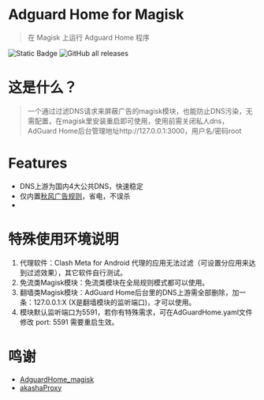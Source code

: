 # Adguard Home for Magisk
> 在 Magisk 上运行 Adguard Home 程序

![Static Badge](https://img.shields.io/badge/arm--64-support-blue)
![GitHub all releases](https://img.shields.io/github/downloads/twoone-3/AdguardHome/total)

# 这是什么？
> 一个通过过滤DNS请求来屏蔽广告的magisk模块，也能防止DNS污染，无需配置，在magisk里安装重启即可使用，使用前需关闭私人dns，AdGuard Home后台管理地址http://127.0.0.1:3000，用户名/密码root

# Features
- DNS上游为国内4大公共DNS，快速稳定
- 仅内置[秋风广告规则](https://github.com/TG-Twilight/AWAvenue-Ads-Rule)，省电，不误杀
- 

# 特殊使用环境说明
1. 代理软件：Clash Meta for Android 代理的应用无法过滤（可设置分应用来达到过滤效果），其它软件自行测试。
2. 免流类Magisk模块：免流类模块在全局规则模式都可以使用。
3. 翻墙类Magisk模块：AdGuard Home后台里的DNS上游需全部删除，加一条：127.0.0.1:X (X是翻墙模块的监听端口)，才可以使用。
4. 模块默认监听端口为5591，若你有特殊需求，可在AdGuardHome.yaml文件修改 port: 5591 需要重启生效。

# 鸣谢
- [AdguardHome_magisk](https://github.com/410154425/AdGuardHome_magisk)
- [akashaProxy](https://github.com/ModuleList/akashaProxy)